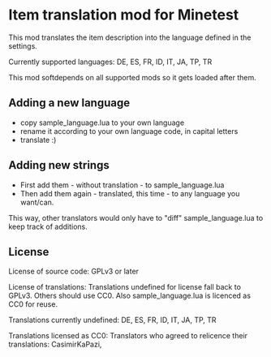 Item translation mod for Minetest
=================================

This mod translates the item description into the language defined in the settings.

Currently supported languages:
DE, ES, FR, ID, IT, JA, TP, TR

This mod softdepends on all supported mods so it gets loaded after them.

Adding a new language
---------------------

* copy sample_language.lua to your own language
* rename it according to your own language code, in capital letters
* translate :)

Adding new strings
------------------

* First add them - without translation - to sample_language.lua
* Then add them again - translated, this time - to any language you want/can.

This way, other translators would only have to "diff" sample_language.lua to keep track of additions.

License
-------

License of source code: GPLv3 or later

License of translations: Translations undefined for license fall back to GPLv3. Others should use CC0.
Also sample_language.lua is licenced as CC0 for reuse.

Translations currently undefined: DE, ES, FR, ID, IT, JA, TP, TR

Translations licensed as CC0:
Translators who agreed to relicence their translations: CasimirKaPazi,
